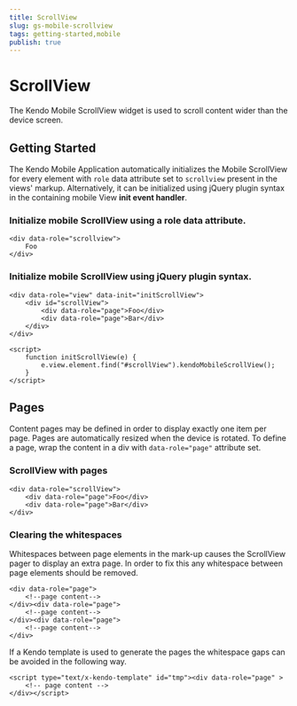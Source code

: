 ```yaml
---
title: ScrollView
slug: gs-mobile-scrollview
tags: getting-started,mobile
publish: true
---
```


# ScrollView

The Kendo Mobile ScrollView widget is used to scroll content wider than the device screen.

## Getting Started

The Kendo Mobile Application automatically initializes the Mobile ScrollView for every element with `role` data attribute set to `scrollview` present in the views' markup.
Alternatively, it can be initialized using jQuery plugin syntax in the containing mobile View **init event handler**.

### Initialize mobile ScrollView using a role data attribute.

    <div data-role="scrollview">
        Foo
    </div>

### Initialize mobile ScrollView using jQuery plugin syntax.

    <div data-role="view" data-init="initScrollView">
        <div id="scrollView">
            <div data-role="page">Foo</div>
            <div data-role="page">Bar</div>
        </div>
    </div>

    <script>
        function initScrollView(e) {
            e.view.element.find("#scrollView").kendoMobileScrollView();
        }
    </script>

## Pages

Content pages may be defined in order to display exactly one item per page. Pages are automatically resized
when the device is rotated. To define a page, wrap the content in a div with `data-role="page"` attribute set.

### ScrollView with pages

    <div data-role="scrollView">
        <div data-role="page">Foo</div>
        <div data-role="page">Bar</div>
    </div>

### Clearing the whitespaces

Whitespaces between page elements in the mark-up causes the ScrollView pager to display an extra page. In order to fix this any whitespace between page elements should be removed.

    <div data-role="page">
        <!--page content-->
    </div><div data-role="page">
        <!--page content-->
    </div><div data-role="page">
        <!--page content-->
    </div>

If a Kendo template is used to generate the pages the whitespace gaps can be avoided in the following way.

    <script type="text/x-kendo-template" id="tmp"><div data-role="page" >
        <!-- page content -->
    </div></script>
